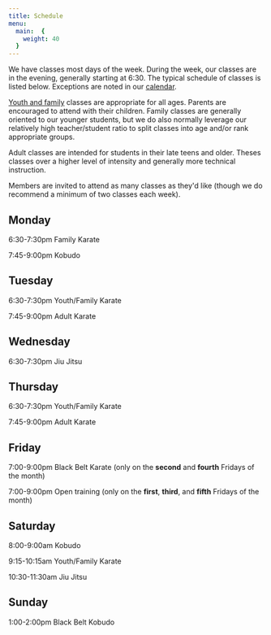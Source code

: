 ```yaml
---
title: Schedule
menu: 
  main:  {
    weight: 40
  }
---
```


We have classes most days of the week. During the week, our classes are in the evening, generally starting at 6:30. The typical schedule of classes is listed below. Exceptions are noted in our [calendar](/calendar).

[Youth and family](/family) classes are appropriate for all ages. Parents are encouraged to attend with their children. Family classes are generally oriented to our younger students, but we do also normally leverage our relatively high teacher/student ratio to split classes into age and/or rank appropriate groups.

Adult classes are intended for students in their late teens and older. Theses classes over a higher level of intensity and generally more technical instruction.

Members are invited to attend as many classes as they'd like (though we do recommend a minimum of two classes each week).

## Monday

6:30-7:30pm Family Karate

7:45-9:00pm Kobudo

## Tuesday

6:30-7:30pm Youth/Family Karate

7:45-9:00pm Adult Karate

## Wednesday

6:30-7:30pm Jiu Jitsu

## Thursday

6:30-7:30pm Youth/Family Karate

7:45-9:00pm Adult Karate

## Friday

7:00-9:00pm Black Belt Karate (only on the **second** and **fourth** Fridays of the month)

7:00-9:00pm Open training (only on the **first**, **third**, and **fifth** Fridays of the month)

## Saturday

8:00-9:00am Kobudo

9:15-10:15am Youth/Family Karate

10:30-11:30am Jiu Jitsu

## Sunday

1:00-2:00pm Black Belt Kobudo
